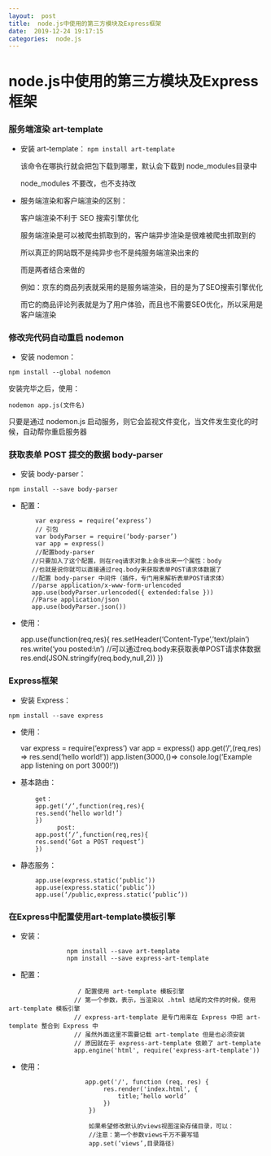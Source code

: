 ```yaml
---
layout:  post
title:  node.js中使用的第三方模块及Express框架 
date:  2019-12-24 19:17:15
categories:  node.js 
---
```



# node.js中使用的第三方模块及Express框架


 ### 服务端渲染  art-template


  + 安装 art-template：
      `npm install art-template` 
      
      该命令在哪执行就会把包下载到哪里，默认会下载到 node_modules目录中
      
      node_modules 不要改，也不支持改
      
  + 服务端渲染和客户端渲染的区别：
     
     客户端渲染不利于 SEO 搜索引擎优化
     
     服务端渲染是可以被爬虫抓取到的，客户端异步渲染是很难被爬虫抓取到的
     
     所以真正的网站既不是纯异步也不是纯服务端渲染出来的
     
     而是两者结合来做的
     
     例如：京东的商品列表就采用的是服务端渲染，目的是为了SEO搜索引擎优化
     
     而它的商品评论列表就是为了用户体验，而且也不需要SEO优化，所以采用是客户端渲染


 ### 修改完代码自动重启  nodemon


  + 安装 nodemon：

   `npm install --global nodemon`
   
   安装完毕之后，使用：
   
   `nodemon app.js(文件名)`
   
   只要是通过 nodemon.js 启动服务，则它会监视文件变化，当文件发生变化的时候，自动帮你重启服务器


 ### 获取表单 POST 提交的数据   body-parser


  + 安装  body-parser：

   `npm install --save body-parser`

  + 配置：


            var express = require(‘express’)
            // 引包
            var bodyParser = require(‘body-parser’)
            var app = express()
            //配置body-parser
           //只要加入了这个配置，则在req请求对象上会多出来一个属性：body
           //也就是说你就可以直接通过req.body来获取表单POST请求体数据了
           //配置 body-parser 中间件（插件，专门用来解析表单POST请求体）
           //parse application/x-www-form-urlencoded
           app.use(bodyParser.urlencoded({ extended:false }))
           //Parse application/json
           app.use(bodyParser.json()) 


  + 使用：


    app.use(function(req,res){
    res.setHeader(‘Content-Type’,’text/plain’)
    res.write(‘you posted:\n’)
    //可以通过req.body来获取表单POST请求体数据
    res.end(JSON.stringify(req.body,null,2))
    })


 ### Express框架


  + 安装 Express：

`npm install --save express`

  + 使用：


	var express = require(‘express’)
	var app = express()
	app.get(‘/’,(req,res) => res.send(‘hello world!’))
	app.listen(3000,()=> console.log(‘Example app listening on port 3000!’))


  + 基本路由：
        
            get：
            app.get(‘/’,function(req,res){
            res.send(‘hello world!’)
            })
                  post:
            app.post(‘/’,function(req,res){
            res.send(‘Got a POST request’)
            })


  + 静态服务：
        
            app.use(express.static(‘public’))
            app.use(express.static(‘public’))
            app.use(‘/public,express.static(‘public’))


 ### 在Express中配置使用art-template模板引擎


  + 安装：

  ```
                  npm install --save art-template
                  npm install --save express-art-template
  ```

  + 配置：

  ```
                     / 配置使用 art-template 模板引擎
                    // 第一个参数，表示，当渲染以 .html 结尾的文件的时候，使用 art-template 模板引擎
                    // express-art-template 是专门用来在 Express 中把 art-template 整合到 Express 中
                    // 虽然外面这里不需要记载 art-template 但是也必须安装
                    // 原因就在于 express-art-template 依赖了 art-template
                    app.engine('html', require('express-art-template'))
  ```

  + 使用：

  ```
                       app.get('/', function (req, res) {
                            res.render('index.html', {
                                title;’hello world’
                            })
                        })

                        如果希望修改默认的views视图渲染存储目录，可以：
                        //注意：第一个参数views千万不要写错
                        app.set(‘views’,目录路径)
  ```

